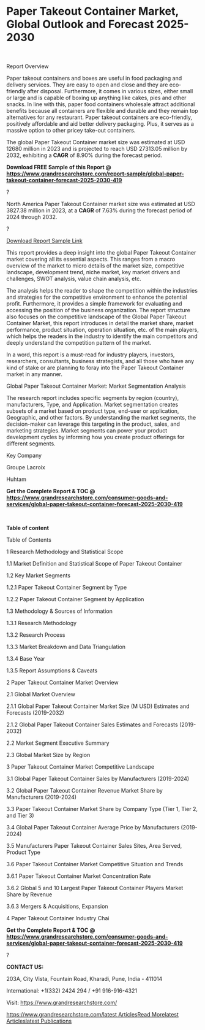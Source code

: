 <h1>Paper Takeout Container Market, Global Outlook and Forecast 2025-2030</h1><br/><p>Report Overview</p>
 
 
 
 <p>Paper takeout containers and boxes are useful in food packaging and delivery services. They are easy to open and close and they are eco-friendly after disposal. Furthermore, it comes in various sizes, either small or large and is capable of boxing up anything like cakes, pies and other snacks. In line with this, paper food containers wholesale attract additional benefits because all containers are flexible and durable and they remain top alternatives for any restaurant. Paper takeout containers are eco-friendly, positively affordable and aid better delivery packaging. Plus, it serves as a massive option to other pricey take-out containers.</p>
 
 
 
 <p>The global Paper Takeout Container market size was estimated at USD 12680 million in 2023 and is projected to reach USD 27313.05 million by 2032, exhibiting a <strong>CAGR</strong> of 8.90% during the forecast period.</p>
 
 
 
 <div><b>Download FREE Sample of this Report @ <a href="https://www.grandresearchstore.com/report-sample/global-paper-takeout-container-forecast-2025-2030-419">https://www.grandresearchstore.com/report-sample/global-paper-takeout-container-forecast-2025-2030-419</a></b></div>
 
 
 
 <p>? </p>
 
 
 
 <p>North America Paper Takeout Container market size was estimated at USD 3827.38 million in 2023, at a <strong>CAGR</strong> of 7.63% during the forecast period of 2024 through 2032.</p>
 
 
 
 <p>? </p>
 
 
 
 <p><a href="https://www.grandresearchstore.com/mr-admin/report-sample/global-paper-takeout-container-forecast-2025-2030-419">Download Report Sample Link</a></p>
 
 
 
 <p>This report provides a deep insight into the global Paper Takeout Container market covering all its essential aspects. This ranges from a macro overview of the market to micro details of the market size, competitive landscape, development trend, niche market, key market drivers and challenges, SWOT analysis, value chain analysis, etc.</p>
 
 
 
 <p>The analysis helps the reader to shape the competition within the industries and strategies for the competitive environment to enhance the potential profit. Furthermore, it provides a simple framework for evaluating and accessing the position of the business organization. The report structure also focuses on the competitive landscape of the Global Paper Takeout Container Market, this report introduces in detail the market share, market performance, product situation, operation situation, etc. of the main players, which helps the readers in the industry to identify the main competitors and deeply understand the competition pattern of the market.</p>
 
 
 
 <p>In a word, this report is a must-read for industry players, investors, researchers, consultants, business strategists, and all those who have any kind of stake or are planning to foray into the Paper Takeout Container market in any manner.</p>
 
 
 
 <p>Global Paper Takeout Container Market: Market Segmentation Analysis</p>
 
 
 
 <p>The research report includes specific segments by region (country), manufacturers, Type, and Application. Market segmentation creates subsets of a market based on product type, end-user or application, Geographic, and other factors. By understanding the market segments, the decision-maker can leverage this targeting in the product, sales, and marketing strategies. Market segments can power your product development cycles by informing how you create product offerings for different segments.</p>
 
 
 
 <p>Key Company</p>
 
 
 
 <p>Groupe Lacroix</p>
 
 
 
 <p>Huhtam</p>
 
 
 
 <div><b>Get the Complete Report & TOC @ <a href="https://www.grandresearchstore.com/consumer-goods-and-services/global-paper-takeout-container-forecast-2025-2030-419">https://www.grandresearchstore.com/consumer-goods-and-services/global-paper-takeout-container-forecast-2025-2030-419</a></b></div>
 
 
 
 <p><br />
 
 <b>Table of content</b></p>
 
 
 
 <p>Table of Contents<br />
 
 1 Research Methodology and Statistical Scope<br />
 
 1.1 Market Definition and Statistical Scope of Paper Takeout Container<br />
 
 1.2 Key Market Segments<br />
 
 1.2.1 Paper Takeout Container Segment by Type<br />
 
 1.2.2 Paper Takeout Container Segment by Application<br />
 
 1.3 Methodology & Sources of Information<br />
 
 1.3.1 Research Methodology<br />
 
 1.3.2 Research Process<br />
 
 1.3.3 Market Breakdown and Data Triangulation<br />
 
 1.3.4 Base Year<br />
 
 1.3.5 Report Assumptions & Caveats<br />
 
 2 Paper Takeout Container Market Overview<br />
 
 2.1 Global Market Overview<br />
 
 2.1.1 Global Paper Takeout Container Market Size (M USD) Estimates and Forecasts (2019-2032)<br />
 
 2.1.2 Global Paper Takeout Container Sales Estimates and Forecasts (2019-2032)<br />
 
 2.2 Market Segment Executive Summary<br />
 
 2.3 Global Market Size by Region<br />
 
 3 Paper Takeout Container Market Competitive Landscape<br />
 
 3.1 Global Paper Takeout Container Sales by Manufacturers (2019-2024)<br />
 
 3.2 Global Paper Takeout Container Revenue Market Share by Manufacturers (2019-2024)<br />
 
 3.3 Paper Takeout Container Market Share by Company Type (Tier 1, Tier 2, and Tier 3)<br />
 
 3.4 Global Paper Takeout Container Average Price by Manufacturers (2019-2024)<br />
 
 3.5 Manufacturers Paper Takeout Container Sales Sites, Area Served, Product Type<br />
 
 3.6 Paper Takeout Container Market Competitive Situation and Trends<br />
 
 3.6.1 Paper Takeout Container Market Concentration Rate<br />
 
 3.6.2 Global 5 and 10 Largest Paper Takeout Container Players Market Share by Revenue<br />
 
 3.6.3 Mergers & Acquisitions, Expansion<br />
 
 4 Paper Takeout Container Industry Chai</p>
 
 
 
 <div><b>Get the Complete Report & TOC @ <a href="https://www.grandresearchstore.com/consumer-goods-and-services/global-paper-takeout-container-forecast-2025-2030-419">https://www.grandresearchstore.com/consumer-goods-and-services/global-paper-takeout-container-forecast-2025-2030-419</a></b></div>
 
 
 
 <p>? </p>
 
 
 
 <p><b>CONTACT US:</b><br />
 
 203A, City Vista, Fountain Road, Kharadi, Pune, India - 411014<br />
 
 International: +1(332) 2424 294 / +91 916-916-4321<br />
 
 Visit: <a href="https://www.grandresearchstore.com/">https://www.grandresearchstore.com/</a><br />
 
 <a href="https://gyeongbokgung.com">https://www.grandresearchstore.com/</a><a href="https://hallyeomaritime.com">latest Articles</a><a href="https://jingwansa.com">Read More</a><a href="https://nguoiviet.jp/">latest Articles</a><a href="https://www.intelmarketresearch.com/">latest Publications</a></p>